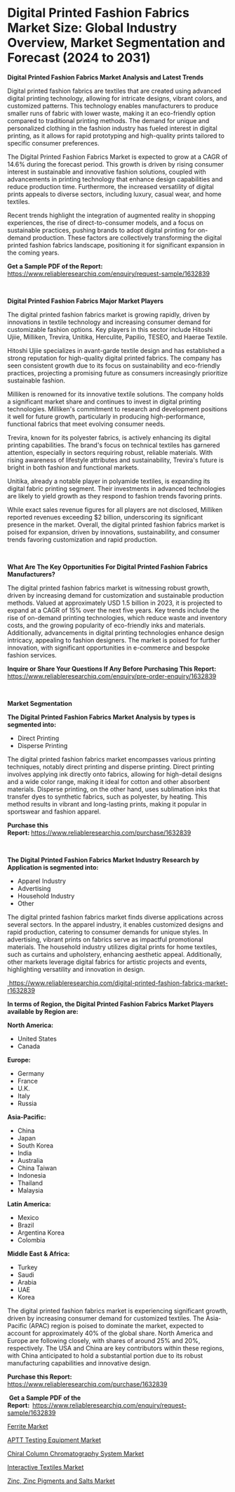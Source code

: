 <p><h1>Digital Printed Fashion Fabrics Market Size: Global Industry Overview, Market Segmentation and Forecast (2024 to 2031)</h1></p><p><strong>Digital Printed Fashion Fabrics Market Analysis and Latest Trends</strong></p>
<p><p>Digital printed fashion fabrics are textiles that are created using advanced digital printing technology, allowing for intricate designs, vibrant colors, and customized patterns. This technology enables manufacturers to produce smaller runs of fabric with lower waste, making it an eco-friendly option compared to traditional printing methods. The demand for unique and personalized clothing in the fashion industry has fueled interest in digital printing, as it allows for rapid prototyping and high-quality prints tailored to specific consumer preferences.</p><p>The Digital Printed Fashion Fabrics Market is expected to grow at a CAGR of 14.6% during the forecast period. This growth is driven by rising consumer interest in sustainable and innovative fashion solutions, coupled with advancements in printing technology that enhance design capabilities and reduce production time. Furthermore, the increased versatility of digital prints appeals to diverse sectors, including luxury, casual wear, and home textiles. </p><p>Recent trends highlight the integration of augmented reality in shopping experiences, the rise of direct-to-consumer models, and a focus on sustainable practices, pushing brands to adopt digital printing for on-demand production. These factors are collectively transforming the digital printed fashion fabrics landscape, positioning it for significant expansion in the coming years.</p></p>
<p><strong>Get a Sample PDF of the Report:&nbsp;</strong> <a href="https://www.reliableresearchiq.com/enquiry/request-sample/1632839?utm_campaign=1123&utm_medium=2&utm_source=Github&utm_content=ia&utm_term=27102024&utm_id=digital-printed-fashion-fabrics">https://www.reliableresearchiq.com/enquiry/request-sample/1632839</a></p>
<p>&nbsp;</p>
<p><strong>Digital Printed Fashion Fabrics Major Market Players</strong></p>
<p><p>The digital printed fashion fabrics market is growing rapidly, driven by innovations in textile technology and increasing consumer demand for customizable fashion options. Key players in this sector include Hitoshi Ujiie, Milliken, Trevira, Unitika, Herculite, Papilio, TESEO, and Haerae Textile. </p><p>Hitoshi Ujiie specializes in avant-garde textile design and has established a strong reputation for high-quality digital printed fabrics. The company has seen consistent growth due to its focus on sustainability and eco-friendly practices, projecting a promising future as consumers increasingly prioritize sustainable fashion.</p><p>Milliken is renowned for its innovative textile solutions. The company holds a significant market share and continues to invest in digital printing technologies. Milliken's commitment to research and development positions it well for future growth, particularly in producing high-performance, functional fabrics that meet evolving consumer needs.</p><p>Trevira, known for its polyester fabrics, is actively enhancing its digital printing capabilities. The brand's focus on technical textiles has garnered attention, especially in sectors requiring robust, reliable materials. With rising awareness of lifestyle attributes and sustainability, Trevira's future is bright in both fashion and functional markets.</p><p>Unitika, already a notable player in polyamide textiles, is expanding its digital fabric printing segment. Their investments in advanced technologies are likely to yield growth as they respond to fashion trends favoring prints.</p><p>While exact sales revenue figures for all players are not disclosed, Milliken reported revenues exceeding $2 billion, underscoring its significant presence in the market. Overall, the digital printed fashion fabrics market is poised for expansion, driven by innovations, sustainability, and consumer trends favoring customization and rapid production.</p></p>
<p>&nbsp;</p>
<p><strong>What Are The Key Opportunities For Digital Printed Fashion Fabrics Manufacturers?</strong></p>
<p><p>The digital printed fashion fabrics market is witnessing robust growth, driven by increasing demand for customization and sustainable production methods. Valued at approximately USD 1.5 billion in 2023, it is projected to expand at a CAGR of 15% over the next five years. Key trends include the rise of on-demand printing technologies, which reduce waste and inventory costs, and the growing popularity of eco-friendly inks and materials. Additionally, advancements in digital printing technologies enhance design intricacy, appealing to fashion designers. The market is poised for further innovation, with significant opportunities in e-commerce and bespoke fashion services.</p></p>
<p><strong>Inquire or Share Your Questions If Any Before Purchasing This Report:</strong> <a href="https://www.reliableresearchiq.com/enquiry/pre-order-enquiry/1632839?utm_campaign=1123&utm_medium=2&utm_source=Github&utm_content=ia&utm_term=27102024&utm_id=digital-printed-fashion-fabrics">https://www.reliableresearchiq.com/enquiry/pre-order-enquiry/1632839</a></p>
<p>&nbsp;</p>
<p><strong>Market Segmentation</strong></p>
<p><strong>The Digital Printed Fashion Fabrics Market Analysis by types is segmented into:</strong></p>
<p><ul><li>Direct Printing</li><li>Disperse Printing</li></ul></p>
<p><p>The digital printed fashion fabrics market encompasses various printing techniques, notably direct printing and disperse printing. Direct printing involves applying ink directly onto fabrics, allowing for high-detail designs and a wide color range, making it ideal for cotton and other absorbent materials. Disperse printing, on the other hand, uses sublimation inks that transfer dyes to synthetic fabrics, such as polyester, by heating. This method results in vibrant and long-lasting prints, making it popular in sportswear and fashion apparel.</p></p>
<p><strong>Purchase this Report:&nbsp;</strong><a href="https://www.reliableresearchiq.com/purchase/1632839?utm_campaign=1123&utm_medium=2&utm_source=Github&utm_content=ia&utm_term=27102024&utm_id=digital-printed-fashion-fabrics">https://www.reliableresearchiq.com/purchase/1632839</a></p>
<p>&nbsp;</p>
<p><strong>The Digital Printed Fashion Fabrics Market Industry Research by Application is segmented into:</strong></p>
<p><ul><li>Apparel Industry</li><li>Advertising</li><li>Household Industry</li><li>Other</li></ul></p>
<p><p>The digital printed fashion fabrics market finds diverse applications across several sectors. In the apparel industry, it enables customized designs and rapid production, catering to consumer demands for unique styles. In advertising, vibrant prints on fabrics serve as impactful promotional materials. The household industry utilizes digital prints for home textiles, such as curtains and upholstery, enhancing aesthetic appeal. Additionally, other markets leverage digital fabrics for artistic projects and events, highlighting versatility and innovation in design.</p></p>
<p><a href="https://www.reliableresearchiq.com/digital-printed-fashion-fabrics-market-r1632839?utm_campaign=1123&utm_medium=2&utm_source=Github&utm_content=ia&utm_term=27102024&utm_id=digital-printed-fashion-fabrics">&nbsp;https://www.reliableresearchiq.com/digital-printed-fashion-fabrics-market-r1632839</a></p>
<p><strong>In terms of Region, the Digital Printed Fashion Fabrics Market Players available by Region are:</strong></p>
<p>
    <p> <strong> North America: </strong>
        <ul>
            <li>United States</li>
            <li>Canada</li>
        </ul>
        </p> 
    <p> <strong> Europe: </strong>
        <ul>
            <li>Germany</li>
            <li>France</li>
            <li>U.K.</li>
            <li>Italy</li>
            <li>Russia</li>
        </ul>
        </p> 
    <p> <strong> Asia-Pacific: </strong>
        <ul>
            <li>China</li>
            <li>Japan</li>
            <li>South Korea</li>
            <li>India</li>
            <li>Australia</li>
            <li>China Taiwan</li>
            <li>Indonesia</li>
            <li>Thailand</li>
            <li>Malaysia</li>
        </ul>
        </p> 
    <p> <strong> Latin America: </strong>
        <ul>
            <li>Mexico</li>
            <li>Brazil</li>
            <li>Argentina Korea</li>
            <li>Colombia</li>
        </ul>
        </p> 
    <p> <strong> Middle East & Africa: </strong>
        <ul>
            <li>Turkey</li>
            <li>Saudi</li>
            <li>Arabia</li>
            <li>UAE</li>
            <li>Korea</li>
        </ul>
    </p>
    </p>
<p><p>The digital printed fashion fabrics market is experiencing significant growth, driven by increasing consumer demand for customized textiles. The Asia-Pacific (APAC) region is poised to dominate the market, expected to account for approximately 40% of the global share. North America and Europe are following closely, with shares of around 25% and 20%, respectively. The USA and China are key contributors within these regions, with China anticipated to hold a substantial portion due to its robust manufacturing capabilities and innovative design.</p></p>
<p><strong>Purchase this Report: </strong><a href="https://www.reliableresearchiq.com/purchase/1632839?utm_campaign=1123&utm_medium=2&utm_source=Github&utm_content=ia&utm_term=27102024&utm_id=digital-printed-fashion-fabrics">https://www.reliableresearchiq.com/purchase/1632839</a></p>
<p>&nbsp;<strong>Get a Sample PDF of the Report:&nbsp;&nbsp;</strong><a href="https://www.reliableresearchiq.com/enquiry/request-sample/1632839?utm_campaign=1123&utm_medium=2&utm_source=Github&utm_content=ia&utm_term=27102024&utm_id=digital-printed-fashion-fabrics">https://www.reliableresearchiq.com/enquiry/request-sample/1632839</a></p>
<p><strong></strong></p>
<p><p><a href="https://www.linkedin.com/pulse/future-trends-global-ferrite-market-insights-analysis-from-2024-esp2e?utm_campaign=1123&utm_medium=2&utm_source=Github&utm_content=ia&utm_term=27102024&utm_id=digital-printed-fashion-fabrics">Ferrite Market</a></p><p><a href="https://github.com/angilauio/Market-Research-Report-List-1/blob/main/aptt-testing-equipment-market.md?utm_campaign=1123&utm_medium=2&utm_source=Github&utm_content=ia&utm_term=27102024&utm_id=digital-printed-fashion-fabrics">APTT Testing Equipment Market</a></p><p><a href="https://issuu.com/reportprime-2/docs/chiral-column-chromatography-system_ce64c994cb13f4?utm_campaign=1123&utm_medium=2&utm_source=Github&utm_content=ia&utm_term=27102024&utm_id=digital-printed-fashion-fabrics">Chiral Column Chromatography System Market</a></p><p><a href="https://www.linkedin.com/pulse/interactive-textiles-market-navigating-challenges-unlocking-w5j6e?utm_campaign=1123&utm_medium=2&utm_source=Github&utm_content=ia&utm_term=27102024&utm_id=digital-printed-fashion-fabrics">Interactive Textiles Market</a></p><p><a href="https://github.com/anaeilandos/Market-Research-Report-List-1/blob/main/zinc-zinc-pigments-and-salts-market.md?utm_campaign=1123&utm_medium=2&utm_source=Github&utm_content=ia&utm_term=27102024&utm_id=digital-printed-fashion-fabrics">Zinc, Zinc Pigments and Salts Market</a></p></p>